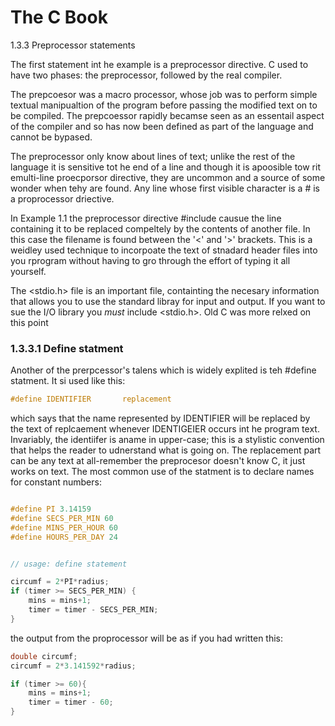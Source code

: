 # The C Book

1.3.3 Preprocessor statements

The first statement int he example is a preprocessor directive. C used to have two phases: the preprocessor, followed by the real compiler.

The prepcoesor was a macro processor, whose job was to perform simple textual manipualtion of the program before passing the modified text on to be compiled. The prepcoessor rapidly becamse seen as an essentail aspect of the compiler and so has now been defined as part of the language and cannot be bypased.

The preprocessor only know about lines of text; unlike the rest of the language it is sensitive tot he end of a line and though it is apoosible tow rit emulti-line proecporsor directive, they are uncommon and a source of some wonder when tehy are found. Any line whose first visible character is a # is a proprocessor driective.

In Example 1.1 the preprocessor directive #include causue the line containing it to be replaced compeltely by the contents of another file. In this case the filename is found between the '<' and '>' brackets. This is a weidley used technique to incorpoate the text of stnadard header files into you rprogram without having to gro through the effort of typing it all yourself.

The <stdio.h> file is an important file, containting the necesary information that allows you to use the standard libray for input and output. If you want to sue the I/O library you <i>must</i> include <stdio.h>. Old C was more relxed on this point

### 1.3.3.1 Define statment

Another of the prerpcessor's talens which is widely explited is teh #define statment. It si used like this:

```c
#define IDENTIFIER       replacement
```

which says that the name represented by IDENTIFIER will be replaced by the text of replcaement whenever IDENTIGEIER occurs int he program text. Invariably, the identiifer is aname in upper-case; this is a stylistic convention that helps the reader to udnerstand what is going on. The replacement part can be any text at all-remember the preprocesor doesn't know C, it just works on text. The most common use of the statment is to declare names for constant numbers:

```C

#define PI 3.14159
#define SECS_PER_MIN 60
#define MINS_PER_HOUR 60
#define HOURS_PER_DAY 24


// usage: define statement

circumf = 2*PI*radius;
if (timer >= SECS_PER_MIN) {
    mins = mins+1;
    timer = timer - SECS_PER_MIN;
}

```

the output from the proprocessor will be as if you had written this:

```C
double circumf;
circumf = 2*3.141592*radius;

if (timer >= 60){
    mins = mins+1;
    timer = timer - 60;
}
```
